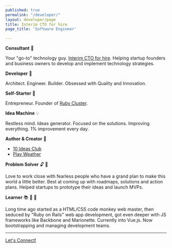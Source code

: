 ```yaml
---
published: true
permalink: "/developer/"
layout: developer/page
title: Interim CTO for hire
page_title: 'Software Engineer'

---
```


**Consultant** 💼

Your "go-to" technology guy. [Interim CTO for hire](https://cto.vladalive.com). Helping startup founders and business owners to develop and implement technology strategies.

**Developer** 👷

Architect. Engineer. Builder. Obsessed with Quality and Innovation.

**Self-Starter** 🚀

Entrepreneur. Founder of [Ruby Cluster](http://rubycluster.com).

**Idea Machine** 💡

Restless mind. Ideas generator. Focused on the solutions. Improving everything. 1% improvement every day.

**Author & Creator** 🍼

* [10 Ideas Club](https://10ideas.club)
* [Play Weather](http://playweather.info)

**Problem Solver** 🔓 🔑


Love to work close with fearless people who have a grand plan to make this world a little better. Best at coming up with roadmaps, solutions and action plans. Helped startups to prototype their ideas and launch MVPs.

**Learner** 📚 📰 🔬

Long time ago started as a HTML/CSS code monkey web master, then seduced by "Ruby on Rails" web app development, got even deeper with JS frameworks like Backbone and Marionette. Currently into Vue.js. Now bootstrapping and managing development teams.

---

[Let's Connect!](/contact)
